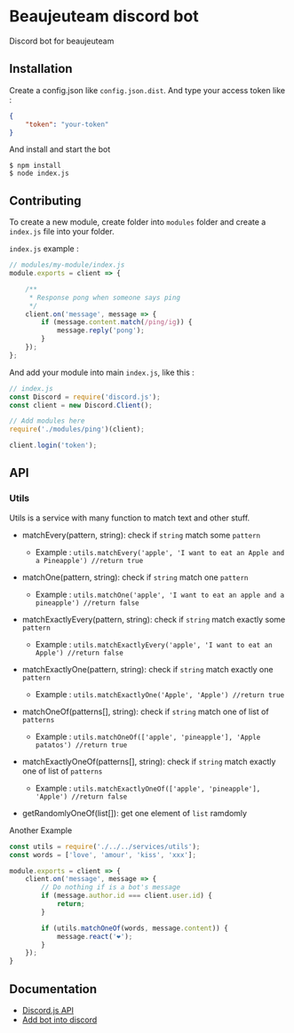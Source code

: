 # Beaujeuteam discord bot

Discord bot for beaujeuteam

## Installation

Create a config.json like `config.json.dist`. And type your access token like :
```json
{
    "token": "your-token"
}
```

And install and start the bot

```
$ npm install
$ node index.js
```

## Contributing

To create a new module, create folder into `modules` folder and create a `index.js` file into your folder.

`index.js` example :

```javascript
// modules/my-module/index.js
module.exports = client => {

    /**
     * Response pong when someone says ping
     */
    client.on('message', message => {
        if (message.content.match(/ping/ig)) {
            message.reply('pong');
        }
    });
};
```

And add your module into main `index.js`, like this :

```javascript
// index.js
const Discord = require('discord.js');
const client = new Discord.Client();

// Add modules here
require('./modules/ping')(client);

client.login('token');
```

## API

### Utils

Utils is a service with many function to match text and other stuff.

* matchEvery(pattern, string): check if `string` match some `pattern`
    * Example : ```utils.matchEvery('apple', 'I want to eat an Apple and a Pineapple') //return true```

* matchOne(pattern, string): check if `string` match one `pattern`
    * Example : ```utils.matchOne('apple', 'I want to eat an apple and a pineapple') //return false```

* matchExactlyEvery(pattern, string): check if `string` match exactly some `pattern`
    * Example : ```utils.matchExactlyEvery('apple', 'I want to eat an Apple') //return false```

* matchExactlyOne(pattern, string): check if `string` match exactly one `pattern`
    * Example : ```utils.matchExactlyOne('Apple', 'Apple') //return true```

* matchOneOf(patterns[], string): check if `string` match one of list of `patterns`
    * Example : ```utils.matchOneOf(['apple', 'pineapple'], 'Apple patatos') //return true```

* matchExactlyOneOf(patterns[], string): check if `string` match exactly one of list of `patterns`
    * Example : ```utils.matchExactlyOneOf(['apple', 'pineapple'], 'Apple') //return false```

* getRandomlyOneOf(list[]): get one element of `list` ramdomly

Another Example

```javascript
const utils = require('./../../services/utils');
const words = ['love', 'amour', 'kiss', 'xxx'];

module.exports = client => {
    client.on('message', message => {
        // Do nothing if is a bot's message
        if (message.author.id === client.user.id) {
            return;
        }

        if (utils.matchOneOf(words, message.content)) {
            message.react('❤');
        }
    });
}
```

## Documentation

* [Discord.js API](https://discord.js.org/#/docs/main/stable/general/welcome)
* [Add bot into discord](https://github.com/reactiflux/discord-irc/wiki/Creating-a-discord-bot-&-getting-a-token)
